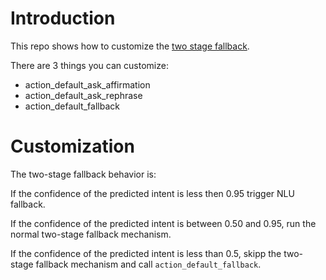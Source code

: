 # Introduction

This repo shows how to customize the [two stage fallback](https://rasa.com/docs/rasa/fallback-handoff/#two-stage-fallback).

There are 3 things you can customize:
* action_default_ask_affirmation
* action_default_ask_rephrase
* action_default_fallback

# Customization

The two-stage fallback behavior is:

If the confidence of the predicted intent is less then 0.95 trigger NLU fallback.

If the confidence of the predicted intent is between 0.50 and 0.95, run the normal two-stage fallback mechanism.

If the confidence of the predicted intent is less than 0.5, skipp the two-stage fallback mechanism and call `action_default_fallback`.